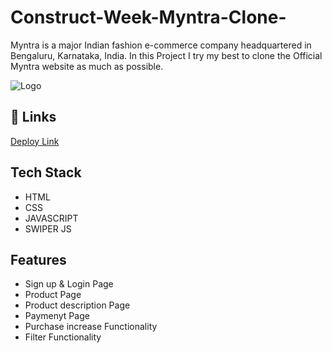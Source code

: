 # Construct-Week-Myntra-Clone-



Myntra is a major Indian fashion e-commerce company headquartered in Bengaluru, Karnataka, India. In this Project I try my best to clone the Official Myntra website as much as possible.


![Logo](https://assets.myntassets.com/f_webp,w_980,c_limit,fl_progressive,dpr_2.0/assets/images/2023/10/31/8b41f2e0-c64c-4a13-ad40-96462a814fcb1698764085531-Desktop-banner--2-.jpg)


## 🔗 Links





[Deploy Link](https://construct-week-myntra-clone.netlify.app/)


## Tech Stack






- HTML
- CSS
- JAVASCRIPT
- SWIPER JS

## Features

- Sign up & Login Page
- Product Page
- Product description Page
- Paymenyt Page
- Purchase increase Functionality
- Filter Functionality

